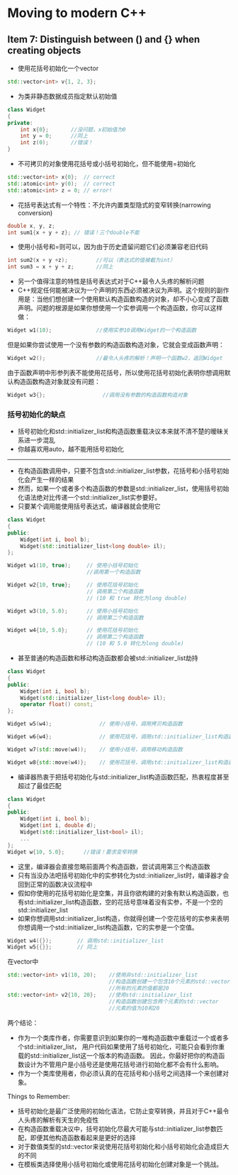 # Moving to modern C++

## Item 7: Distinguish between () and {} when creating objects

- 使用花括号初始化一个vector

```cpp
std::vector<int> v{1, 2, 3};
```

- 为类非静态数据成员指定默认初始值

```cpp
class Widget
{
private:
    int x{0};       //没问题，x初始值为0
    int y = 0;      //同上
    int z(0);       //错误！
}
```

- 不可拷贝的对象使用花括号或小括号初始化，但不能使用=初始化

```cpp
std::vector<int> x{0};  // correct
std::atomic<int> y(0);  // correct
std::atomic<int> z = 0; // error!
```

- 花括号表达式有一个特性：不允许内置类型隐式的变窄转换(narrowing conversion)

```cpp
double x, y, z;
int sum1{x + y + z}; // 错误！三个double不能
```

- 使用小括号和=则可以，因为由于历史遗留问题它们必须兼容老旧代码

```cpp
int sum2(x + y +z);         //可以（表达式的值被截为int）
int sum3 = x + y + z;       //同上
```

- 另一个值得注意的特性是括号表达式对于C++最令人头疼的解析问题
- C++规定任何能被决议为一个声明的东西必须被决议为声明。这个规则的副作用是：当他们想创建一个使用默认构造函数构造的对象，却不小心变成了函数声明。问题的根源是如果你想使用一个实参调用一个构造函数，你可以这样做：

```cpp
Widget w1(10);              //使用实参10调用Widget的一个构造函数
```

但是如果你尝试使用一个没有参数的构造函数构造对象，它就会变成函数声明：

```cpp
Widget w2();                //最令人头疼的解析！声明一个函数w2，返回Widget
```

由于函数声明中形参列表不能使用花括号，所以使用花括号初始化表明你想调用默认构造函数构造对象就没有问题：

```cpp
Widget w3{};                  //调用没有参数的构造函数构造对象
```

### 括号初始化的缺点

- 括号初始化和std::initializer_list和构造函数重载决议本来就不清不楚的暧昧关系进一步混乱
- 你越喜欢用auto，越不能用括号初始化

---

- 在构造函数调用中，只要不包含std::initializer_list参数，花括号和小括号初始化会产生一样的结果
- 然而，如果一个或者多个构造函数的参数是std::initializer_list，使用括号初始化语法绝对比传递一个std::initializer_list实参要好。
- 只要某个调用能使用括号表达式，编译器就会使用它

```cpp
class Widget
{
public:
    Widget(int i, bool b);
    Widget(std::initializer_list<long double> il);
};

Widget w1(10, true);     // 使用小括号初始化
                         //调用第一个构造函数

Widget w2{10, true};     // 使用花括号初始化
                         // 调用第二个构造函数
                         // (10 和 true 转化为long double)

Widget w3(10, 5.0);      // 使用小括号初始化
                         // 调用第二个构造函数

Widget w4{10, 5.0};      // 使用花括号初始化
                         // 调用第二个构造函数
                         // (10 和 5.0 转化为long double)
```

- 甚至普通的构造函数和移动构造函数都会被std::initializer_list劫持

```cpp
class Widget
{
public:  
    Widget(int i, bool b);
    Widget(std::initializer_list<long double> il);
    operator float() const;
};

Widget w5(w4);               // 使用小括号，调用拷贝构造函数

Widget w6{w4};               // 使用花括号，调用std::initializer_list构造函数

Widget w7(std::move(w4));    // 使用小括号，调用移动构造函数

Widget w8{std::move(w4)};    // 使用花括号，调用std::initializer_list构造函数  
```

- 编译器热衷于把括号初始化与std::initializer_list构造函数匹配，热衷程度甚至超过了最佳匹配

```cpp
class Widget
{
public:  
    Widget(int i, bool b);
    Widget(int i, double d);
    Widget(std::initializer_list<bool> il);
    ...
};
Widget w{10, 5.0};      //错误！要求变窄转换
```

- 这里，编译器会直接忽略前面两个构造函数，尝试调用第三个构造函数
- 只有当没办法吧括号初始化中的实参转化为std::initializer_list时，编译器才会回到正常的函数决议流程中
- 假如你使用的花括号初始化是空集，并且你欲构建的对象有默认构造函数，也有std::initializer_list构造函数，空的花括号意味着没有实参，不是一个空的std::initializer_list
- 如果你想调用std::initializer_list构造，你就得创建一个空花括号的实参来表明你想调用一个std::initializer_list构造函数，它的实参是一个空值。

```cpp
Widget w4({});        // 调用std::initializer_list
Widget w5{{}};        // 同上
```

在vector中

```cpp
std::vector<int> v1(10, 20);    //使用非std::initializer_list
                                //构造函数创建一个包含10个元素的std::vector
                                //所有的元素的值都是20
std::vector<int> v2{10, 20};    //使用std::initializer_list
                                //构造函数创建包含两个元素的std::vector
                                //元素的值为10和20
```

两个结论：

- 作为一个类库作者，你需要意识到如果你的一堆构造函数中重载过一个或者多个std::initializer_list， 用户代码如果使用了括号初始化，可能只会看到你重载的std::initializer_list这一个版本的构造函数。 因此，你最好把你的构造函数设计为不管用户是小括号还是使用花括号进行初始化都不会有什么影响。
- 作为一个类库使用者，你必须认真的在花括号和小括号之间选择一个来创建对象。

Things to Remember:

- 括号初始化是最广泛使用的初始化语法，它防止变窄转换，并且对于C++最令人头疼的解析有天生的免疫性
- 在构造函数重载决议中，括号初始化尽最大可能与std::initializer_list参数匹配，即便其他构造函数看起来是更好的选择
- 对于数值类型的std::vector来说使用花括号初始化和小括号初始化会造成巨大的不同
- 在模板类选择使用小括号初始化或使用花括号初始化创建对象是一个挑战。
